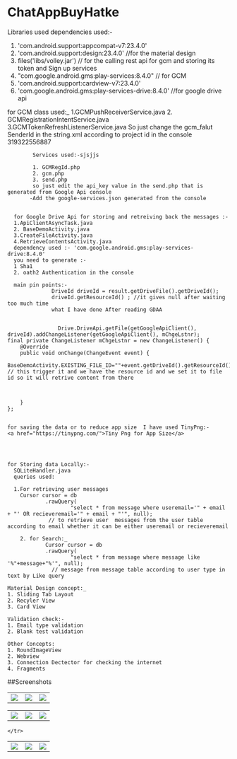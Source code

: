 # ChatAppBuyHatke
Libraries used
dependencies used:-
   1. 'com.android.support:appcompat-v7:23.4.0'
   2. 'com.android.support:design:23.4.0' //for the material design
   3. files('libs/volley.jar')  // for the calling rest api for gcm and storing its token and Sign up services
   4.  "com.google.android.gms:play-services:8.4.0" // for GCM
   5. 'com.android.support:cardview-v7:23.4.0'  
   6. 'com.google.android.gms:play-services-drive:8.4.0' //for google drive api
   
   
   for GCM class used:_
        1.GCMPushReceiverService.java
        2. GCMRegistrationIntentService.java
        3.GCMTokenRefreshListenerService.java
        So just change the gcm_falut SenderId in the string.xml according to project id in the console
            <string name="gcm_defaultSenderId">319322556887</string>
            
            
            Services used:-sjsjjs
            
            1. GCMRegId.php
            2. gcm.php
            3. send.php
            so just edit the api_key value in the send.php that is generated from Google Api console
           -Add the google-services.json generated from the console
           
           
      for Google Drive Api for storing and retreiving back the messages :-      
      1.ApiClientAsyncTask.java
      2. BaseDemoActivity.java
      3.CreateFileActivity.java
      4.RetrieveContentsActivity.java
      dependency used :- 'com.google.android.gms:play-services-drive:8.4.0'
      you need to generate :-
      1 Sha1  
      2. oath2 Authentication in the console 
      
      main pin points:-
                  DriveId driveId = result.getDriveFile().getDriveId();
                  driveId.getResourceId() ; //it gives null after waiting too much time 
                  what I have done After reading GDAA
                  
                  
                    Drive.DriveApi.getFile(getGoogleApiClient(), driveId).addChangeListener(getGoogleApiClient(), mChgeLstnr);
    final private ChangeListener mChgeLstnr = new ChangeListener() {
        @Override
        public void onChange(ChangeEvent event) {
            BaseDemoActivity.EXISTING_FILE_ID=""+event.getDriveId().getResourceId(); // this trigger it and we have the resource id and we set it to file id so it will retrive content from there 



        }
    };
    
    
    for saving the data or to reduce app size  I have used TinyPng:-
    <a href="https://tinypng.com/">Tiny Png for App Size</a>

   
    
    
    for Storing data Locally:-
      SQLiteHandler.java 
      queries used:
      
      1.For retrieving user messages 
		Cursor cursor = db
				.rawQuery(
						"select * from message where useremail='" + email + "' OR recieveremail='" + email + "'", null);
                 // to retrieve user  messages from the user table according to email whether it can be either useremail or recieveremail
                 
        2. for Search:_
        		Cursor cursor = db
				.rawQuery(
						"select * from message where message like '%"+message+"%'", null);
                  // message from message table according to user type in text by Like query
		  
	Material Design concept:_
	1. Sliding Tab Layout
	2. Recyler View
	3. Card View 
	
	Validation check:-
	1. Email type validation
	2. Blank test validation
	
	Other Concepts:
	1. RoundImageView
	2. Webview
	3. Connection Dectector for checking the internet
	4. Fragments


##Screenshots
<table>
  <tr>
    <td><img src="https://github.com/007spectre/ChatAppBuyHatke/blob/master/ScreenShots/Screenshot_2016-10-24-01-05-06.png"></td>
    <td><img src="https://github.com/007spectre/ChatAppBuyHatke/blob/master/ScreenShots/Screenshot_2016-10-24-01-06-12.png"></td>
    <td><img src="https://github.com/007spectre/ChatAppBuyHatke/blob/master/ScreenShots/Screenshot_2016-10-24-01-06-44.png"></td>
  </tr>
  </table>
  <table>
  <tr>
    <td><img src="https://github.com/007spectre/ChatAppBuyHatke/blob/master/ScreenShots/Screenshot_2016-10-24-01-07-29.png"></td>
    <td><img src="https://github.com/007spectre/ChatAppBuyHatke/blob/master/ScreenShots/Screenshot_2016-10-24-01-07-36.png"></td>
    <td><img src="https://github.com/007spectre/ChatAppBuyHatke/blob/master/ScreenShots/Screenshot_2016-10-24-01-08-01.png"></td>

  </tr>
  </table>
  <table>
  <tr>
      <td><img src="https://github.com/007spectre/ChatAppBuyHatke/blob/master/ScreenShots/Screenshot_2016-10-24-01-08-39.png"></td>
      <td><img src="https://github.com/007spectre/ChatAppBuyHatke/blob/master/ScreenShots/Screenshot_2016-10-24-07-23-10.png"></td>
      <td><img src="https://github.com/007spectre/ChatAppBuyHatke/blob/master/ScreenShots/Screenshot_2016-10-24-09-25-47.png"></td>

    </tr>
</table>

